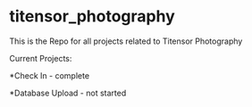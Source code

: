 # titensor_photography
This is the Repo for all projects related to Titensor Photography



Current Projects:

*Check In - complete

*Database Upload - not started
